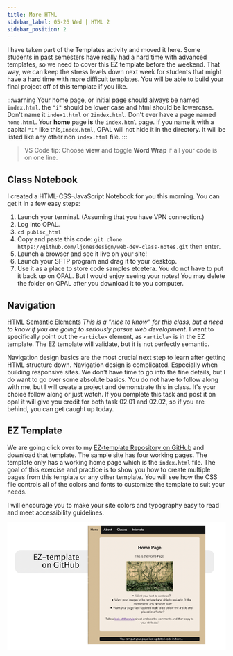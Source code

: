 ```yaml
---
title: More HTML
sidebar_label: 05-26 Wed | HTML 2
sidebar_position: 2
---
```


I have taken part of the Templates activity and moved it here. Some students in past semesters have really had a hard time with advanced templates, so we need to cover this EZ template before the weekend. That way, we can keep the stress levels down next week for students that might have a hard time with more difficult templates. You will be able to build your final project off of this template if you like.

:::warning
Your home page, or initial page should always be named ```index.html```. the ```"i"``` should be lower case and html should be lowercase. Don't name it ```index1.html``` or ```2index.html```. Don't ever have a page named ```home.html```. Your **home** page **is** the ```index.html``` page. If you name it with a capital ```"I"``` like this,```Index.html```, OPAL will not hide it in the directory. It will be listed like any other non ```index.html``` file.
:::

>VS Code tip: Choose **view** and toggle **Word Wrap** if all your code is on one line.

## Class Notebook 

I created a HTML-CSS-JavaScript Notebook for you this morning. You can get it in a few easy steps:

1. Launch your terminal. (Assuming that you have VPN connection.)
2. Log into OPAL.
3. ```cd public_html```
4. Copy and paste this code: ```git clone https://github.com/ljonesdesign/web-dev-class-notes.git``` then enter.
5. Launch a browser and see it live on your site!
6. Launch your SFTP program and drag it to your desktop.
7. Use it as a place to store code samples etcetera. You do not have to put it back up on OPAL. But I would enjoy seeing your notes! You may delete the folder on OPAL after you download it to you computer.



## Navigation

[HTML Semantic Elements](https://www.w3schools.com/html/html5_semantic_elements.asp) *This is a "nice to know" for this class, but a need to know if you are going to seriously pursue web development.* I want to specifically point out the ```<article>``` element, as ```<article>``` is in the EZ template. The EZ template will validate, but it is not perfectly semantic.

Navigation design basics are the most crucial next step to learn after getting HTML structure down. Navigation design is complicated. Especially when building responsive sites. We don't have time to go into the fine details, but I do want to go over some absolute basics. You do not have to follow along with me, but I will create a project and demonstrate this in class. It's your choice follow along or just watch. If you complete this task and post it on opal it will give you credit for both task 02.01 and 02.02, so if you are behind, you can get caught up today.

## EZ Template

We are going click over to my [EZ-template Repository on GitHub](https://github.com/ljonesdesign/EZ-template) and download that template. The sample site has four working pages. The template only has a working home page which is the ```index.html``` file. The goal of this exercise and practice is to show you how to create multiple pages from this template or any other template. You will see how the CSS file controls all of the colors and fonts to customize the template to suit your needs. 

I will encourage you to make your site colors and typography easy to read and meet accessibility guidelines.

[![Ez-template image](/img/ez-template.png)](https://github.com/ljonesdesign/EZ-template)